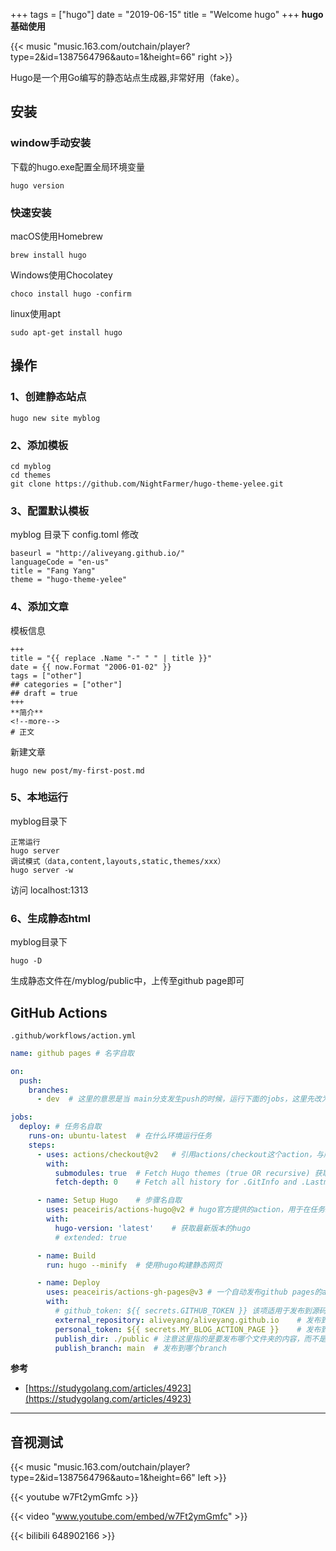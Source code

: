 +++
tags = ["hugo"]
date = "2019-06-15"
title = "Welcome hugo"
+++
**hugo基础使用** 
<!--more-->

{{< music "music.163.com/outchain/player?type=2&id=1387564796&auto=1&height=66" right >}}

Hugo是一个用Go编写的静态站点生成器,非常好用（fake）。
##  安装

### window手动安装

[参考]:https://github.com/gohugoio/hugo/releases
下载的hugo.exe配置全局环境变量
```
hugo version
```
### 快速安装

macOS使用Homebrew
```
brew install hugo
```
Windows使用Chocolatey
```
choco install hugo -confirm
```
linux使用apt
```
sudo apt-get install hugo
```
## 操作

### 1、创建静态站点

```
hugo new site myblog
```
### 2、添加模板

```
cd myblog
cd themes
git clone https://github.com/NightFarmer/hugo-theme-yelee.git
```
### 3、配置默认模板

myblog 目录下 config.toml 修改
```
baseurl = "http://aliveyang.github.io/"
languageCode = "en-us"
title = "Fang Yang"
theme = "hugo-theme-yelee"
```
### 4、添加文章

模板信息
```
+++
title = "{{ replace .Name "-" " " | title }}"
date = {{ now.Format "2006-01-02" }}
tags = ["other"]
## categories = ["other"]
## draft = true 
+++
**简介**
<!--more-->
# 正文
```
新建文章
```
hugo new post/my-first-post.md
```
### 5、本地运行

myblog目录下
```
正常运行
hugo server
调试模式（data,content,layouts,static,themes/xxx）
hugo server -w
```
访问 localhost:1313
### 6、生成静态html

myblog目录下
```
hugo -D
```
生成静态文件在/myblog/public中，上传至github page即可

## GitHub Actions
`.github/workflows/action.yml`
```yaml
name: github pages # 名字自取

on:
  push:
    branches:
      - dev  # 这里的意思是当 main分支发生push的时候，运行下面的jobs，这里先改为github-actions

jobs:
  deploy: # 任务名自取
    runs-on: ubuntu-latest	# 在什么环境运行任务
    steps:
      - uses: actions/checkout@v2	# 引用actions/checkout这个action，与所在的github仓库同名
        with:
          submodules: true  # Fetch Hugo themes (true OR recursive) 获取submodule主题
          fetch-depth: 0    # Fetch all history for .GitInfo and .Lastmod

      - name: Setup Hugo	# 步骤名自取
        uses: peaceiris/actions-hugo@v2	# hugo官方提供的action，用于在任务环境中获取hugo
        with:
          hugo-version: 'latest'	# 获取最新版本的hugo
          # extended: true

      - name: Build
        run: hugo --minify	# 使用hugo构建静态网页

      - name: Deploy
        uses: peaceiris/actions-gh-pages@v3	# 一个自动发布github pages的action
        with:
          # github_token: ${{ secrets.GITHUB_TOKEN }} 该项适用于发布到源码相同repo的情况，不能用于发布到其他repo
          external_repository: aliveyang/aliveyang.github.io	# 发布到哪个repo
          personal_token: ${{ secrets.MY_BLOG_ACTION_PAGE }}	# 发布到其他repo需要提供上面生成的personal access token
          publish_dir: ./public	# 注意这里指的是要发布哪个文件夹的内容，而不是指发布到目的仓库的什么位置，因为hugo默认生成静态网页到public文件夹，所以这里发布public文件夹里的内容
          publish_branch: main	# 发布到哪个branch
```

**参考**
* [https://studygolang.com/articles/4923](https://studygolang.com/articles/4923)

---

音视测试
---

{{< music "music.163.com/outchain/player?type=2&id=1387564796&auto=1&height=66" left >}}

{{< youtube w7Ft2ymGmfc >}}

{{< video "www.youtube.com/embed/w7Ft2ymGmfc" >}}

{{< bilibili 648902166 >}}


